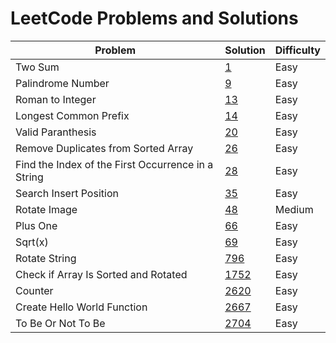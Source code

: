 # LeetCode Problems and Solutions

| Problem                                            | Solution        | Difficulty |
| -------------------------------------------------- | --------------- | ---------- |
| Two Sum                                            | [1](1.js)       | Easy       |
| Palindrome Number                                  | [9](9.js)       | Easy       |
| Roman to Integer                                   | [13](13.js)     | Easy       |
| Longest Common Prefix                              | [14](14.js)     | Easy       |
| Valid Paranthesis                                  | [20](20.js)     | Easy       |
| Remove Duplicates from Sorted Array                | [26](26.js)     | Easy       |
| Find the Index of the First Occurrence in a String | [28](28.js)     | Easy       |
| Search Insert Position                             | [35](35.js)     | Easy       |
| Rotate Image                                       | [48](48.js)     | Medium     |
| Plus One                                           | [66](66.js)     | Easy       |
| Sqrt(x)                                            | [69](69.js)     | Easy       |
| Rotate String                                      | [796](796.js)   | Easy       |
| Check if Array Is Sorted and Rotated               | [1752](1752.js) | Easy       |
| Counter                                            | [2620](2620.js) | Easy       |
| Create Hello World Function                        | [2667](2667.js) | Easy       |
| To Be Or Not To Be                                 | [2704](2704.js) | Easy       |
